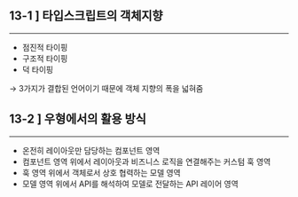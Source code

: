 ## 13-1 ] 타입스크립트의 객체지향

---

- 점진적 타이핑
- 구조적 타이핑
- 덕 타이핑

→ 3가지가 결합된 언어이기 때문에 객체 지향의 폭을 넓혀줌

## 13-2 ] 우형에서의 활용 방식

---

- 온전히 레이아웃만 담당하는 컴포넌트 영역
- 컴포넌트 영역 위에서 레이아웃과 비즈니스 로직을 연결해주는 커스텀 훅 영역
- 훅 영역 위에서 객체로서 상호 협력하는 모델 영역
- 모델 영역 위에서 API를 해석하여 모델로 전달하는 API 레이어 영역